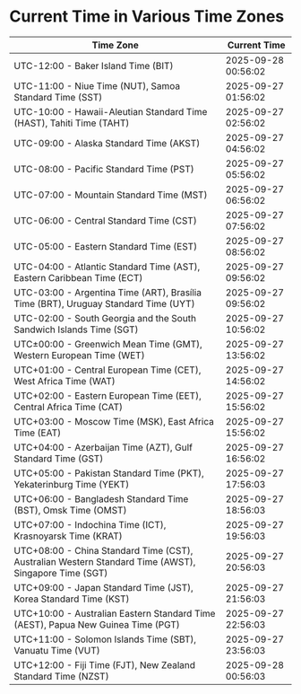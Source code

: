 # Current Time in Various Time Zones

| Time Zone | Current Time |
|-----------|--------------|
| UTC-12:00 - Baker Island Time (BIT) | 2025-09-28 00:56:02 |
| UTC-11:00 - Niue Time (NUT), Samoa Standard Time (SST) | 2025-09-27 01:56:02 |
| UTC-10:00 - Hawaii-Aleutian Standard Time (HAST), Tahiti Time (TAHT) | 2025-09-27 02:56:02 |
| UTC-09:00 - Alaska Standard Time (AKST) | 2025-09-27 04:56:02 |
| UTC-08:00 - Pacific Standard Time (PST) | 2025-09-27 05:56:02 |
| UTC-07:00 - Mountain Standard Time (MST) | 2025-09-27 06:56:02 |
| UTC-06:00 - Central Standard Time (CST) | 2025-09-27 07:56:02 |
| UTC-05:00 - Eastern Standard Time (EST) | 2025-09-27 08:56:02 |
| UTC-04:00 - Atlantic Standard Time (AST), Eastern Caribbean Time (ECT) | 2025-09-27 09:56:02 |
| UTC-03:00 - Argentina Time (ART), Brasília Time (BRT), Uruguay Standard Time (UYT) | 2025-09-27 09:56:02 |
| UTC-02:00 - South Georgia and the South Sandwich Islands Time (SGT) | 2025-09-27 10:56:02 |
| UTC±00:00 - Greenwich Mean Time (GMT), Western European Time (WET) | 2025-09-27 13:56:02 |
| UTC+01:00 - Central European Time (CET), West Africa Time (WAT) | 2025-09-27 14:56:02 |
| UTC+02:00 - Eastern European Time (EET), Central Africa Time (CAT) | 2025-09-27 15:56:02 |
| UTC+03:00 - Moscow Time (MSK), East Africa Time (EAT) | 2025-09-27 15:56:02 |
| UTC+04:00 - Azerbaijan Time (AZT), Gulf Standard Time (GST) | 2025-09-27 16:56:02 |
| UTC+05:00 - Pakistan Standard Time (PKT), Yekaterinburg Time (YEKT) | 2025-09-27 17:56:03 |
| UTC+06:00 - Bangladesh Standard Time (BST), Omsk Time (OMST) | 2025-09-27 18:56:03 |
| UTC+07:00 - Indochina Time (ICT), Krasnoyarsk Time (KRAT) | 2025-09-27 19:56:03 |
| UTC+08:00 - China Standard Time (CST), Australian Western Standard Time (AWST), Singapore Time (SGT) | 2025-09-27 20:56:03 |
| UTC+09:00 - Japan Standard Time (JST), Korea Standard Time (KST) | 2025-09-27 21:56:03 |
| UTC+10:00 - Australian Eastern Standard Time (AEST), Papua New Guinea Time (PGT) | 2025-09-27 22:56:03 |
| UTC+11:00 - Solomon Islands Time (SBT), Vanuatu Time (VUT) | 2025-09-27 23:56:03 |
| UTC+12:00 - Fiji Time (FJT), New Zealand Standard Time (NZST) | 2025-09-28 00:56:03 |
